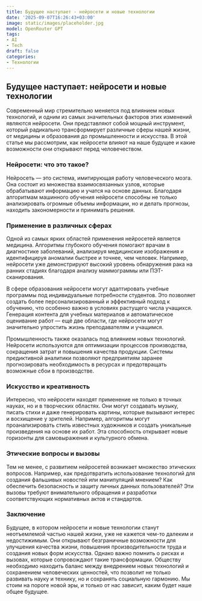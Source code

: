 ```yaml
---
title: Будущее наступает - нейросети и новые технологии
date: '2025-09-07T16:26:43+03:00'
image: static/images/placeholder.jpg
model: OpenRouter GPT
tags:
- AI
- Tech
draft: false
categories:
- Технологии
---
```


## Будущее наступает: нейросети и новые технологии

Современный мир стремительно меняется под влиянием новых технологий, и одним из самых значительных факторов этих изменений являются нейросети. Они представляют собой мощный инструмент, который радикально трансформирует различные сферы нашей жизни, от медицины и образования до промышленности и искусства. В этой статье мы рассмотрим, как нейросети влияют на наше будущее и какие возможности они открывают перед человечеством.

### Нейросети: что это такое?

Нейросеть — это система, имитирующая работу человеческого мозга. Она состоит из множества взаимосвязанных узлов, которые обрабатывают информацию и учатся на основе данных. Благодаря алгоритмам машинного обучения нейросети способны не только анализировать огромные объемы информации, но и делать прогнозы, находить закономерности и принимать решения.

### Применение в различных сферах

Одной из самых ярких областей применения нейросетей является медицина. Алгоритмы глубокого обучения помогают врачам в диагностике заболеваний, анализируя медицинские изображения и идентифицируя аномалии быстрее и точнее, чем человек. Например, нейросети уже демонстрируют высокий уровень обнаружения рака на ранних стадиях благодаря анализу маммограммы или ПЭТ-сканирования.

В сфере образования нейросети могут адаптировать учебные программы под индивидуальные потребности студентов. Это позволяет создать более персонализированный и эффективный подход к обучению, что особенно важно в условиях растущего числа учащихся. Генерация контента для учебных материалов и автоматическое оценивание работ — ещё две области, где нейросети могут значительно упростить жизнь преподавателям и учащимся.

Промышленность также оказалась под влиянием новых технологий. Нейросети используются для оптимизации процессов производства, сокращения затрат и повышения качества продукции. Системы предиктивной аналитики позволяют предприятиям заранее прогнозировать необходимость в ресурсах и предотвращать возможные сбои в производстве.

### Искусство и креативность

Интересно, что нейросети находят применение не только в точных науках, но и в творческих областях. Они могут создавать музыку, писать стихи и даже генерировать картины, которые вызывают интерес и восхищение у зрителей. Например, алгоритмы могут проанализировать стиль известных художников и создать уникальные произведения на основе их работ. Эта способность открывает новые горизонты для самовыражения и культурного обмена.

### Этические вопросы и вызовы

Тем не менее, с развитием нейросетей возникает множество этических вопросов. Например, как предотвратить использование технологий для создания фальшивых новостей или манипуляций мнением? Как обеспечить безопасность и защиту личных данных пользователей? Эти вызовы требуют внимательного обращения и разработки соответствующих нормативных актов и стандартов.

### Заключение

Будущее, в котором нейросети и новые технологии станут неотъемлемой частью нашей жизни, уже не кажется чем-то далеким и недостижимым. Они открывают безграничные возможности для улучшения качества жизни, повышения производительности труда и создания новых форм искусства. Однако важно помнить о рисках и вызовах, которые сопровождают такие трансформации. Обществу необходимо находить баланс между внедрением новых технологий и сохранением человеческих ценностей, что позволит не только развивать науку и технику, но и сохранять социальную гармонию. Мы стоим на пороге новой эры, и только от нас зависит, каким будет наше общее будущее.
